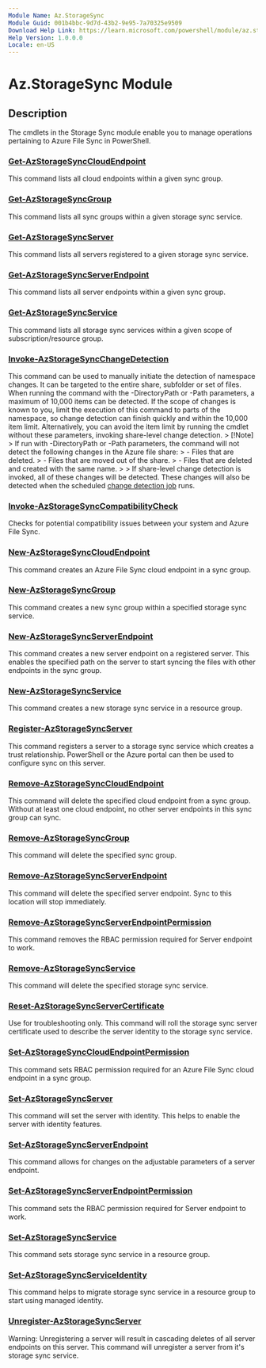 ```yaml
---
Module Name: Az.StorageSync
Module Guid: 001b4bbc-9d7d-43b2-9e95-7a70325e9509
Download Help Link: https://learn.microsoft.com/powershell/module/az.storagesync
Help Version: 1.0.0.0
Locale: en-US
---
```


# Az.StorageSync Module
## Description
The cmdlets in the Storage Sync module enable you to manage operations pertaining to Azure File Sync in PowerShell.
### [Get-AzStorageSyncCloudEndpoint](Get-AzStorageSyncCloudEndpoint.md)
This command lists all cloud endpoints within a given sync group.

### [Get-AzStorageSyncGroup](Get-AzStorageSyncGroup.md)
This command lists all sync groups within a given storage sync service.

### [Get-AzStorageSyncServer](Get-AzStorageSyncServer.md)
This command lists all servers registered to a given storage sync service.

### [Get-AzStorageSyncServerEndpoint](Get-AzStorageSyncServerEndpoint.md)
This command lists all server endpoints within a given sync group.

### [Get-AzStorageSyncService](Get-AzStorageSyncService.md)
This command lists all storage sync services within a given scope of subscription/resource group.

### [Invoke-AzStorageSyncChangeDetection](Invoke-AzStorageSyncChangeDetection.md)
This command can be used to manually initiate the detection of namespace changes. It can be targeted to the entire share, subfolder or set of files. When running the command with the -DirectoryPath or -Path parameters, a maximum of 10,000 items can be detected. If the scope of changes is known to you, limit the execution of this command to parts of the namespace, so change detection can finish quickly and within the 10,000 item limit. Alternatively, you can avoid the item limit by running the cmdlet without these parameters, invoking share-level change detection.  > [!Note]   > If run with -DirectoryPath or -Path parameters, the command will not detect the following changes in the Azure file share: > - Files that are deleted.  > - Files that are moved out of the share. > - Files that are deleted and created with the same name.   >  >  If share-level change detection is invoked, all of these changes will be detected. These changes will also be detected when the scheduled [change detection job](https://learn.microsoft.com/azure/storage/files/storage-sync-files-troubleshoot?tabs=portal1%2Cazure-portal#afs-change-detection) runs.

### [Invoke-AzStorageSyncCompatibilityCheck](Invoke-AzStorageSyncCompatibilityCheck.md)
Checks for potential compatibility issues between your system and Azure File Sync.

### [New-AzStorageSyncCloudEndpoint](New-AzStorageSyncCloudEndpoint.md)
This command creates an Azure File Sync cloud endpoint in a sync group.

### [New-AzStorageSyncGroup](New-AzStorageSyncGroup.md)
This command creates a new sync group within a specified storage sync service.

### [New-AzStorageSyncServerEndpoint](New-AzStorageSyncServerEndpoint.md)
This command creates a new server endpoint on a registered server. This enables the specified path on the server to start syncing the files with other endpoints in the sync group.

### [New-AzStorageSyncService](New-AzStorageSyncService.md)
This command creates a new storage sync service in a resource group.

### [Register-AzStorageSyncServer](Register-AzStorageSyncServer.md)
This command registers a server to a storage sync service which creates a trust relationship. PowerShell or the Azure portal can then be used to configure sync on this server.

### [Remove-AzStorageSyncCloudEndpoint](Remove-AzStorageSyncCloudEndpoint.md)
This command will delete the specified cloud endpoint from a sync group. Without at least one cloud endpoint, no other server endpoints in this sync group can sync.

### [Remove-AzStorageSyncGroup](Remove-AzStorageSyncGroup.md)
This command will delete the specified sync group.

### [Remove-AzStorageSyncServerEndpoint](Remove-AzStorageSyncServerEndpoint.md)
This command will delete the specified server endpoint. Sync to this location will stop immediately.

### [Remove-AzStorageSyncServerEndpointPermission](Remove-AzStorageSyncServerEndpointPermission.md)
This command removes the RBAC permission required for Server endpoint to work.

### [Remove-AzStorageSyncService](Remove-AzStorageSyncService.md)
This command will delete the specified storage sync service.

### [Reset-AzStorageSyncServerCertificate](Reset-AzStorageSyncServerCertificate.md)
Use for troubleshooting only. This command will roll the storage sync server certificate used to describe the server identity to the storage sync service.

### [Set-AzStorageSyncCloudEndpointPermission](Set-AzStorageSyncCloudEndpointPermission.md)
This command sets RBAC permission required for an Azure File Sync cloud endpoint in a sync group.

### [Set-AzStorageSyncServer](Set-AzStorageSyncServer.md)
This command will set the server with identity. This helps to enable the server with identity features.

### [Set-AzStorageSyncServerEndpoint](Set-AzStorageSyncServerEndpoint.md)
This command allows for changes on the adjustable parameters of a server endpoint.

### [Set-AzStorageSyncServerEndpointPermission](Set-AzStorageSyncServerEndpointPermission.md)
This command sets the RBAC permission required for Server endpoint to work.

### [Set-AzStorageSyncService](Set-AzStorageSyncService.md)
This command sets storage sync service in a resource group.

### [Set-AzStorageSyncServiceIdentity](Set-AzStorageSyncServiceIdentity.md)
This command helps to migrate storage sync service in a resource group to start using managed identity.

### [Unregister-AzStorageSyncServer](Unregister-AzStorageSyncServer.md)
Warning: Unregistering a server will result in cascading deletes of all server endpoints on this server. This command will unregister a server from it's storage sync service.


